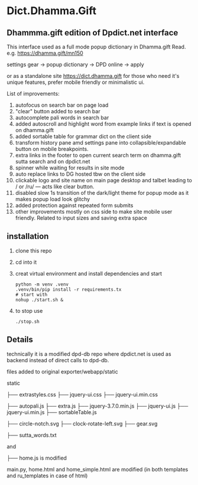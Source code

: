 # Dict.Dhamma.Gift
## Dhammma.gift edition of Dpdict.net interface

This interface used as a full mode popup dictionary in Dhamma.gift Read. e.g. https://dhamma.gift/mn150

settings gear -> popup dictionary -> DPD online -> apply

or as a standalone site https://dict.dhamma.gift for those who need it's unique features, prefer mobile friendly or minimalistic ui.

List of improvements:

1. autofocus on search bar on page load
2. "clear" button added to search bar
3. autocomplete pali words in search bar
4. added autoscroll and highlight word from example links if text is opened on dhamma.gift
5. added sortable table for grammar dict on the client side
6. transform history pane amd settings pane into collapsible/expandable button on mobile breakpoints.
7. extra links in the footer to open current search term on dhamma.gift sutta search and on dpdict.net
8. spinner while waiting for results in site mode
9. auto replace links to DG hosted tbw on the client side
10. clickable logo and site name on main page desktop and talbet leading to / or /ru/ — acts like clear button.
11. disabled slow 1s transition of the dark/light theme for popup mode as it makes popup load look glitchy
13. added protection against repeated form submits
14. other improvements mostly on css side to make site mobile user friendly. Related to input sizes and saving extra space






## installation 

1. clone this repo
2. cd into it
3. creat virtual environment and install dependencies and start
   
   ```
   python -m venv .venv
   .venv/bin/pip install -r requirements.tx
   # start with
   nohup ./start.sh &
   ```
   
4. to stop use
   ```
   ./stop.sh
   ```
   
## Details

technically it is a modified dpd-db repo where dpdict.net is used as backend instead of direct calls to dpd-db.

files added to original exporter/webapp/static

static

├── extrastyles.css
├── jquery-ui.css
├── jquery-ui.min.css

├── autopali.js
├── extra.js
├── jquery-3.7.0.min.js
├── jquery-ui.js
├── jquery-ui.min.js
├── sortableTable.js

├── circle-notch.svg
├── clock-rotate-left.svg
├── gear.svg

├── sutta_words.txt

and 

├── home.js is modified

main.py, home.html and home_simple.html are modified (in both templates and ru_templates in case of html)
 
